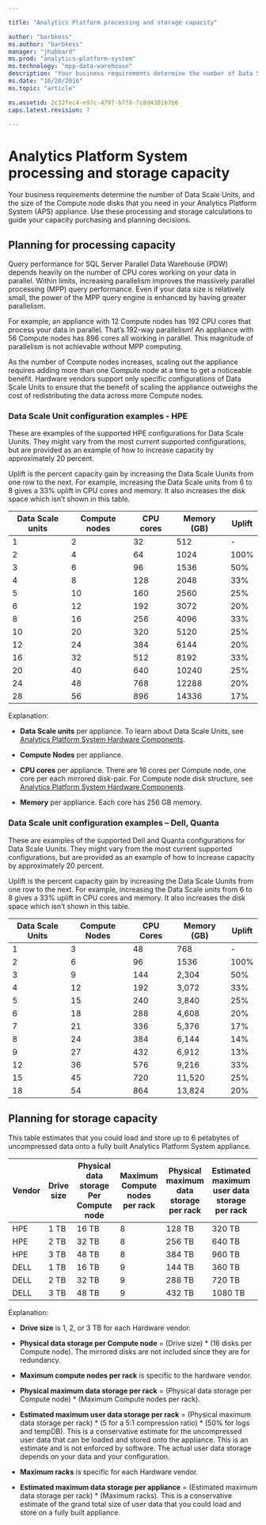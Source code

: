 ```yaml
---

title: "Analytics Platform processing and storage capacity"
author: "barbkess" 
ms.author: "barbkess"
manager: "jhubbard"	  
ms.prod: "analytics-platform-system" 
ms.technology: "mpp-data-warehouse"
description: "Your business requirements determine the number of Data Scale Units, and the size of the Compute node disks that you need in your Analytics Platform System (APS) appliance."
ms.date: "10/20/2016"
ms.topic: "article"

ms.assetid: 2c32fec4-e97c-4797-b7f8-7c8d4301b7b6
caps.latest.revision: 7

---
```


# Analytics Platform System processing and storage capacity
Your business requirements determine the number of Data Scale Units, and the size of the Compute node disks that you need in your Analytics Platform System (APS) appliance. Use these processing and storage calculations to guide your capacity purchasing and planning decisions.  
  
  
## <a name="section1"></a>Planning for processing capacity  
Query performance for SQL Server Parallel Data Warehouse (PDW) depends heavily on the number of CPU cores working on your data in parallel. Within limits, increasing parallelism improves the massively parallel processing (MPP) query performance. Even if your data size is relatively small, the power of the MPP query engine is enhanced by having greater parallelism.  
  
For example, an appliance with 12 Compute nodes has 192 CPU cores that process your data in parallel. That’s 192-way parallelism! An appliance with 56 Compute nodes has 896 cores all working in parallel. This magnitude of parallelism is not achievable without MPP computing.  
  
As the number of Compute nodes increases, scaling out the appliance requires adding more than one Compute node at a time to get a noticeable benefit. Hardware vendors support only specific configurations of Data Scale Units to ensure that the benefit of scaling the appliance outweighs the cost of redistributing the data across more Compute nodes.  
  
### Data Scale Unit configuration examples - HPE  
These are examples of the supported HPE configurations for Data Scale Uunits. They might vary from the most current supported configurations, but are provided as an example of how to increase capacity by approximately 20 percent.  
  
Uplift is the percent capacity gain by increasing the Data Scale Uunits from one row to the next. For example, increasing the Data Scale units from 6 to 8 gives a 33% uplift in CPU cores and memory.  It also increases the disk space which isn’t shown in this table.  
  
|Data Scale units|Compute nodes|CPU cores|Memory (GB)|Uplift|  
|--------------------|-----------------|-------------|-----------------|----------|  
|1|2|32|512|-|  
|2|4|64|1024|100%|  
|3|6|96|1536|50%|  
|4|8|128|2048|33%|  
|5|10|160|2560|25%|  
|6|12|192|3072|20%|  
|8|16|256|4096|33%|  
|10|20|320|5120|25%|  
|12|24|384|6144|20%|  
|16|32|512|8192|33%|  
|20|40|640|10240|25%|  
|24|48|768|12288|20%|  
|28|56|896|14336|17%|  
  
Explanation:  
  
-   **Data Scale units** per appliance. To learn about Data Scale Units, see [Analytics Platform System Hardware Components](hardware-components.md).  
  
-   **Compute Nodes** per appliance.  
  
-   **CPU cores** per appliance. There are 16 cores per Compute node, one core per each mirrored disk-pair. For Compute node disk structure, see [Analytics Platform System Hardware Components](hardware-components.md).  
  
-   **Memory** per appliance. Each core has 256 GB memory.  
  
### Data Scale unit configuration examples – Dell, Quanta  
These are examples of the supported Dell and Quanta configurations for Data Scale Uunits. They might vary from the most current supported configurations, but are provided as an example of how to increase capacity by approximately 20 percent.  
  
Uplift is the percent capacity gain by increasing the Data Scale Uunits from one row to the next. For example, increasing the Data Scale units from 6 to 8 gives a 33% uplift in CPU cores and memory. It also increases the disk space which isn’t shown in this table.  
  
|Data Scale Units|Compute Nodes|CPU Cores|Memory (GB)|Uplift|  
|--------------------|-----------------|-------------|-----------------|----------|  
|1|3|48|768|-|  
|2|6|96|1536|100%|  
|3|9|144|2,304|50%|  
|4|12|192|3,072|33%|  
|5|15|240|3,840|25%|  
|6|18|288|4,608|20%|  
|7|21|336|5,376|17%|  
|8|24|384|6,144|14%|  
|9|27|432|6,912|13%|  
|12|36|576|9,216|33%|  
|15|45|720|11,520|25%|  
|18|54|864|13,824|20%|  
  
## <a name="section2"></a>Planning for storage capacity  
This table estimates that you could load and store up to 6 petabytes of uncompressed data onto a fully built Analytics Platform System appliance. 
  
|Vendor|Drive size|Physical data storage Per Compute node|Maximum Compute nodes per rack|Physical maximum data storage per rack|Estimated maximum user data storage per rack|Maximum racks|Estimated maximum user data storage per appliance|  
|----------|--------------|------------------------------------------|----------------------------------|------------------------------------------|------------------------------------------------|-----------------|-----------------------------------------------------|  
|HPE|1 TB|16 TB|8|128 TB|320 TB|7|2,240 TB|  
|HPE|2 TB|32 TB|8|256 TB|640 TB|7|4,480 TB|  
|HPE|3 TB|48 TB|8|384 TB|960 TB|7|6,720 TB|  
|DELL|1 TB|16 TB|9|144 TB|360 TB|6|2,160 TB|  
|DELL|2 TB|32 TB|9|288 TB|720 TB|6|4,320 TB|  
|DELL|3 TB|48 TB|9|432 TB|1080 TB|6|6,480 TB|  
  
Explanation:  
  
-   **Drive size** is 1, 2, or 3 TB for each Hardware vendor.  
  
-   **Physical data storage per Compute node** = (Drive size) * (16 disks per Compute node). The mirrored disks are not included since they are for redundancy.  
  
-   **Maximum compute nodes per rack** is specific to the hardware vendor.  
  
-   **Physical maximum data storage per rack** = (Physical data storage per Compute node) * (Maximum Compute nodes per rack).  
  
-   **Estimated maximum user data storage per rack** = (Physical maximum data storage per rack) * (5 for a 5:1 compression ratio) \* (50% for logs and tempDB). This is a conservative estimate for the uncompressed user data that can be loaded and stored onto the appliance. This is an estimate and is not enforced by software. The actual user data storage depends on your data and your configuration.  
  
-   **Maximum racks** is specific for each Hardware vendor.  
  
-   **Estimated maximum data storage per appliance** = (Estimated maximum data storage per rack) * (Maximum racks). This is a conservative estimate of the grand total size of user data that you could load and store on a fully built appliance.  
  
